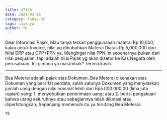 ```yaml
---
title: 47136
date: 2021-03-15
category: Tanya-SC
tags: Lainnya
author: YE
---
```


Dear Informasi Pajak, Mau tanya terkait penggunaaan materai Rp.10,000, kalau untuk Invoice, nilai yg dibubuhkan Materai Diatas Rp.5,000,000 dari Nilai DPP atau DPP+PPN ya. Mengingat nilai PPN ini sebenarnya bukan dari nilai penjualan, tapi adalah nilai Pajak yg akan disetor ke Kas Negara oleh perusahaan. Ini gimana ya mas/mbak? Terima kasih.

---

Bea Meterai adalah pajak atas Dokumen. Bea Meterai dikenakan atas Dokumen yang bersifat perdata, salah satunya Dokumen yang menyatakan jumlah uang dengan nilai nominal lebih dari Rp5.000.000,00 (lima juta rupiah) yang: 1. menyebutkan penerimaan uang; atau 2. berisi pengakuan bahwa utang seluruhnya atau sebagiannya telah dilunasi atau diperhitungkan; Sepanjang memenuhi itu ya terutang Bea Meterai.

`YE`
